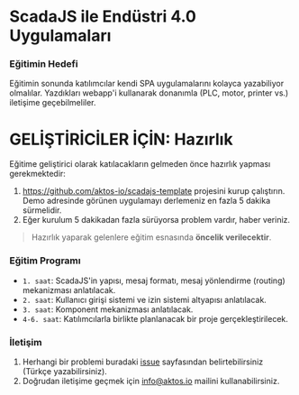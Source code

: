 # ScadaJS ile Endüstri 4.0 Uygulamaları 

### Eğitimin Hedefi

Eğitimin sonunda katılımcılar kendi SPA uygulamalarını kolayca yazabiliyor olmalılar. Yazdıkları webapp'i kullanarak donanımla (PLC, motor, printer vs.) iletişime geçebilmeliler. 

# GELİŞTİRİCİLER İÇİN: Hazırlık

Eğitime geliştirici olarak katılacakların gelmeden önce hazırlık yapması gerekmektedir: 

1. https://github.com/aktos-io/scadajs-template projesini kurup çalıştırın. Demo adresinde görünen uygulamayı derlemeniz en fazla 5 dakika sürmelidir. 
2. Eğer kurulum 5 dakikadan fazla sürüyorsa problem vardır, haber veriniz.

> Hazırlık yaparak gelenlere eğitim esnasında **öncelik verilecektir**. 

### Eğitim Programı 

* `1. saat`: ScadaJS'in yapısı, mesaj formatı, mesaj yönlendirme (routing) mekanizması anlatılacak. 
* `2. saat`: Kullanıcı girişi sistemi ve izin sistemi altyapısı anlatılacak.
* `3. saat`: Komponent mekanizması anlatılacak. 
* `4-6. saat`: Katılımcılarla birlikte planlanacak bir proje gerçekleştirilecek. 

### İletişim 
1. Herhangi bir problemi buradaki [issue](https://github.com/hacknbreak/2017-scadajs-workshop/issues) sayfasından belirtebilirsiniz (Türkçe yazabilirsiniz). 
2. Doğrudan iletişime geçmek için info@aktos.io mailini kullanabilirsiniz. 
